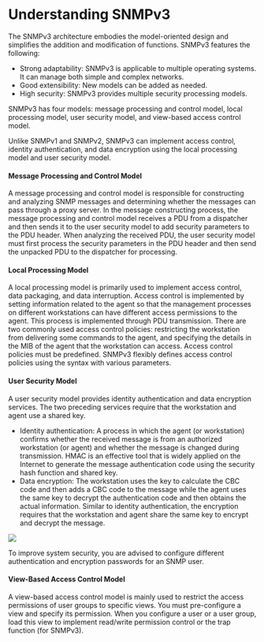 Understanding SNMPv3
====================

The SNMPv3 architecture embodies the model-oriented design and simplifies the addition and modification of functions. SNMPv3 features the following:

* Strong adaptability: SNMPv3 is applicable to multiple operating systems. It can manage both simple and complex networks.
* Good extensibility: New models can be added as needed.
* High security: SNMPv3 provides multiple security processing models.

SNMPv3 has four models: message processing and control model, local processing model, user security model, and view-based access control model.

Unlike SNMPv1 and SNMPv2, SNMPv3 can implement access control, identity authentication, and data encryption using the local processing model and user security model.

#### Message Processing and Control Model

A message processing and control model is responsible for constructing and analyzing SNMP messages and determining whether the messages can pass through a proxy server. In the message constructing process, the message processing and control model receives a PDU from a dispatcher and then sends it to the user security model to add security parameters to the PDU header. When analyzing the received PDU, the user security model must first process the security parameters in the PDU header and then send the unpacked PDU to the dispatcher for processing.


#### Local Processing Model

A local processing model is primarily used to implement access control, data packaging, and data interruption. Access control is implemented by setting information related to the agent so that the management processes on different workstations can have different access permissions to the agent. This process is implemented through PDU transmission. There are two commonly used access control policies: restricting the workstation from delivering some commands to the agent, and specifying the details in the MIB of the agent that the workstation can access. Access control policies must be predefined. SNMPv3 flexibly defines access control policies using the syntax with various parameters.


#### User Security Model

A user security model provides identity authentication and data encryption services. The two preceding services require that the workstation and agent use a shared key.

* Identity authentication: A process in which the agent (or workstation) confirms whether the received message is from an authorized workstation (or agent) and whether the message is changed during transmission. HMAC is an effective tool that is widely applied on the Internet to generate the message authentication code using the security hash function and shared key.
* Data encryption: The workstation uses the key to calculate the CBC code and then adds a CBC code to the message while the agent uses the same key to decrypt the authentication code and then obtains the actual information. Similar to identity authentication, the encryption requires that the workstation and agent share the same key to encrypt and decrypt the message.

![](public_sys-resources/note_3.0-en-us.png) 

To improve system security, you are advised to configure different authentication and encryption passwords for an SNMP user.



#### View-Based Access Control Model

A view-based access control model is mainly used to restrict the access permissions of user groups to specific views. You must pre-configure a view and specify its permission. When you configure a user or a user group, load this view to implement read/write permission control or the trap function (for SNMPv3).